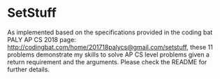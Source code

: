 # SetStuff
As implemented based on the specifications provided in the coding bat PALY AP CS 2018 page: http://codingbat.com/home/201718palycs@gmail.com/setstuff, these 11 problems demonstrate my skills to solve AP CS level problems given a return requirement and the arguments. Please check the README for further details.
